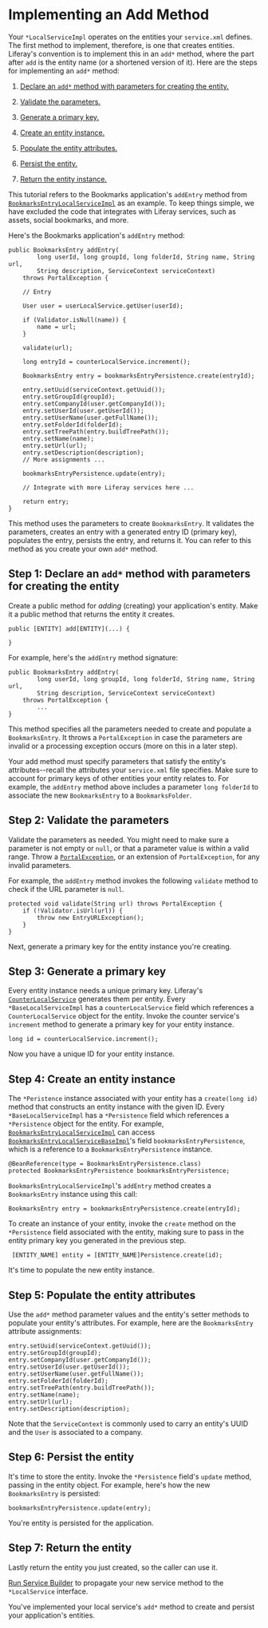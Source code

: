 # Implementing an Add Method [](id=implementing-an-add-method)

Your `*LocalServiceImpl` operates on the entities your `service.xml` defines.
The first method to implement, therefore, is one that creates entities.
Liferay's convention is to implement this in an `add*` method, where the part
after `add` is the entity name (or a shortened version of it). Here are the
steps for implementing an `add*` method:

1.  [Declare an `add*` method with parameters for creating the entity.](#declare-an-add-method-with-parameters-for-creating-the-entity)

2.  [Validate the parameters.](#validate-the-parameters)

3.  [Generate a primary key.](#generate-a-primary-key)

4.  [Create an entity instance.](#create-an-entity-instance)

5.  [Populate the entity attributes.](#populate-the-entity-attributes)

6.  [Persist the entity.](#persist-the-entity)

7.  [Return the entity instance.](#return-the-entity)

This tutorial refers to the Bookmarks application's `addEntry` method from 
[`BookmarksEntryLocalServiceImpl`](https://github.com/liferay/liferay-portal/blob/7.1.0-a1/modules/apps/collaboration/bookmarks/bookmarks-service/src/main/java/com/liferay/bookmarks/service/impl/BookmarksEntryLocalServiceImpl.java)
as an example. To keep things simple, we have excluded the code that integrates
with Liferay services, such as assets, social bookmarks, and more. 

Here's the Bookmarks application's `addEntry` method:

	public BookmarksEntry addEntry(
			long userId, long groupId, long folderId, String name, String url,
			String description, ServiceContext serviceContext)
		throws PortalException {

		// Entry

		User user = userLocalService.getUser(userId);

		if (Validator.isNull(name)) {
			name = url;
		}

		validate(url);

		long entryId = counterLocalService.increment();

		BookmarksEntry entry = bookmarksEntryPersistence.create(entryId);

		entry.setUuid(serviceContext.getUuid());
		entry.setGroupId(groupId);
		entry.setCompanyId(user.getCompanyId());
		entry.setUserId(user.getUserId());
		entry.setUserName(user.getFullName());
		entry.setFolderId(folderId);
		entry.setTreePath(entry.buildTreePath());
		entry.setName(name);
		entry.setUrl(url);
		entry.setDescription(description);
		// More assignments ... 

		bookmarksEntryPersistence.update(entry);

        // Integrate with more Liferay services here ...

		return entry;
	}

This method uses the parameters to create `BookmarksEntry`. It validates the
parameters, creates an entry with a generated entry ID (primary key), populates
the entry, persists the entry, and returns it. You can refer to this method as
you create your own `add*` method. 

## Step 1: Declare an `add*` method with parameters for creating the entity [](id=declare-an-add-method-with-parameters-for-creating-the-entity)

Create a public method for *adding* (creating) your application's entity. Make
it a public method that returns the entity it creates. 

    public [ENTITY] add[ENTITY](...) {
        
    } 

For example, here's the `addEntry` method signature:

    public BookmarksEntry addEntry(
            long userId, long groupId, long folderId, String name, String url,
            String description, ServiceContext serviceContext)
        throws PortalException {
            ...
    }

This method specifies all the parameters needed to create and populate a
`BookmarksEntry`. It throws a `PortalException` in case the parameters are
invalid or a processing exception occurs (more on this in a later step). 

Your add method must specify parameters that satisfy the entity's
attributes--recall the attributes your `service.xml` file specifies. Make sure
to account for primary keys of other entities your entity relates to. For
example, the `addEntry` method above includes a parameter `long folderId` to
associate the new `BookmarksEntry` to a `BookmarksFolder`. 

## Step 2:  Validate the parameters [](id=validate-the-parameters)

Validate the parameters as needed. You might need to make sure a parameter is
not empty or `null`, or that a parameter value is within a valid range.  Throw a
[`PortalException`](@platform-ref@/javadocs/portal-kernel/com/liferay/portal/kernel/exception/PortalException.html),
or an extension of `PortalException`, for any invalid parameters.

For example, the `addEntry` method invokes the following `validate` method to
check if the URL parameter is `null`.

    protected void validate(String url) throws PortalException {
        if (!Validator.isUrl(url)) {
            throw new EntryURLException();
        }
    }

Next, generate a primary key for the entity instance you're creating. 

## Step 3: Generate a primary key [](id=generate-a-primary-key)

Every entity instance needs a unique primary key. Liferay's
[`CounterLocalService`](@platform-ref@/javadocs/portal-kernel/com/liferay/counter/kernel/service/CounterLocalService.html)
generates them per entity. Every `*BaseLocalServiceImpl` has a
`counterLocalService` field which references a `CounterLocalService` object for
the entity. Invoke the counter service's `increment` method to generate a
primary key for your entity instance.

    long id = counterLocalService.increment();

Now you have a unique ID for your entity instance. 

## Step 4: Create an entity instance [](id=create-an-entity-instance)

The `*Peristence` instance associated with your entity has a `create(long id)`
method that constructs an entity instance with the given ID. Every
`*BaseLocalServiceImpl` has a `*Persistence` field which references a
`*Persistence` object for the entity. For example,
[`BookmarksEntryLocalServiceImpl`](https://github.com/liferay/liferay-portal/blob/7.1.0-a1/modules/apps/collaboration/bookmarks/bookmarks-service/src/main/java/com/liferay/bookmarks/service/impl/BookmarksEntryLocalServiceImpl.java)
can access
[`BookmarksEntryLocalServiceBaseImpl`](https://github.com/liferay/liferay-portal/blob/7.1.0-a1/modules/apps/collaboration/bookmarks/bookmarks-service/src/main/java/com/liferay/bookmarks/service/base/BookmarksEntryLocalServiceBaseImpl.java)'s
field `bookmarksEntryPersistence`, which is a reference to a
`BookmarksEntryPersistence` instance. 

    @BeanReference(type = BookmarksEntryPersistence.class)
    protected BookmarksEntryPersistence bookmarksEntryPersistence;

`BookmarksEntryLocalServiceImpl`'s `addEntry` method creates a `BookmarksEntry`
instance using this call:

    BookmarksEntry entry = bookmarksEntryPersistence.create(entryId);

To create an instance of your entity, invoke the `create` method on the
`*Persistence` field associated with the entity, making sure to pass in the
entity primary key you generated in the previous step.

     [ENTITY_NAME] entity = [ENTITY_NAME]Persistence.create(id);

It's time to populate the new entity instance. 

## Step 5: Populate the entity attributes [](id=populate-the-entity-attributes)

Use the `add*` method parameter values and the entity's setter methods to
populate your entity's attributes. For example, here are the `BookmarksEntry`
attribute assignments:

    entry.setUuid(serviceContext.getUuid());
    entry.setGroupId(groupId);
    entry.setCompanyId(user.getCompanyId());
    entry.setUserId(user.getUserId());
    entry.setUserName(user.getFullName());
    entry.setFolderId(folderId);
    entry.setTreePath(entry.buildTreePath());
    entry.setName(name);
    entry.setUrl(url);
    entry.setDescription(description);

Note that the `ServiceContext` is commonly used to carry an entity's UUID and
the `User` is associated to a company. 

## Step 6: Persist the entity [](id=persist-the-entity)

It's time to store the entity. Invoke the `*Persistence` field's `update`
method, passing in the entity object. For example, here's how the new
`BookmarksEntry` is persisted:

    bookmarksEntryPersistence.update(entry);

You're entity is persisted for the application. 

## Step 7: Return the entity [](id=return-the-entity)

Lastly return the entity you just created, so the caller can use it. 

[Run Service Builder](/develop/tutorials/-/knowledge_base/7-1/running-service-builder)
to propagate your new service method to the `*LocalService` interface. 

You've implemented your local service's `add*` method to create and persist your
application's entities.
